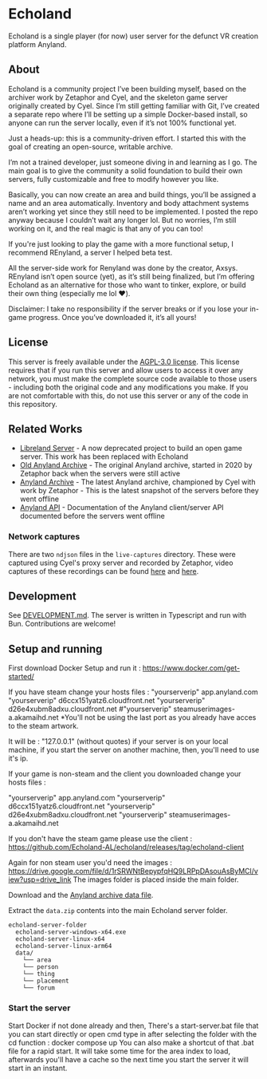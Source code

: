 # Echoland


Echoland is a single player (for now) user server for the defunct VR creation platform Anyland.

## About

Echoland is a community project I’ve been building myself, based on the archiver work by Zetaphor and Cyel, and the skeleton game server originally created by Cyel.
Since I’m still getting familiar with Git, I’ve created a separate repo where I’ll be setting up a simple Docker-based install, so anyone can run the server locally, even if it’s not 100% functional yet.

Just a heads-up: this is a community-driven effort. I started this with the goal of creating an open-source, writable archive. 

I’m not a trained developer, just someone diving in and learning as I go. The main goal is to give the community a solid foundation to build their own servers, fully customizable and free to modify however you like.

Basically, you can now create an area and build things, you’ll be assigned a name and an area automatically. Inventory and body attachment systems aren’t working yet since they still need to be implemented. 
I posted the repo anyway because I couldn’t wait any longer lol. 
But no worries, I’m still working on it, and the real magic is that any of you can too!

If you're just looking to play the game with a more functional setup, I recommend REnyland, a server I helped beta test. 

All the server-side work for Renyland was done by the creator, Axsys. REnyland isn’t open source (yet), as it’s still being finalized, 
but I’m offering Echoland as an alternative for those who want to tinker, explore, 
or build their own thing (especially me lol ❤️).

Disclaimer: I take no responsibility if the server breaks or if you lose your in-game progress. Once you’ve downloaded it, it’s all yours!


## License

This server is freely available under the [AGPL-3.0 license](https://www.gnu.org/licenses/agpl-3.0.en.html). This license requires that if you run this server and allow users to access it over any network, you must make the complete source code available to those users - including both the original code and any modifications you make. If you are not comfortable with this, do not use this server or any of the code in this repository.

## Related Works

* [Libreland Server](https://github.com/LibrelandCommunity/libreland-server) - A now deprecated project to build an open game server. This work has been replaced with Echoland
* [Old Anyland Archive](https://github.com/Zetaphor/anyland-archive) - The original Anyland archive, started in 2020 by Zetaphor back when the servers were still active
* [Anyland Archive](https://github.com/theneolanders/anyland-archive) - The latest Anyland archive, championed by Cyel with work by Zetaphor - This is the latest snapshot of the servers before they
went offline
* [Anyland API](https://github.com/Zetaphor/anyland-api) - Documentation of the Anyland client/server API documented before the servers went offline

### Network captures
There are two `ndjson` files in the `live-captures` directory. These were captured using Cyel's proxy server and recorded by Zetaphor, video captures of these recordings can be found [here](https://www.youtube.com/watch?v=DBnECgRMnCk) and [here](https://www.youtube.com/watch?v=sSOBRFApolk).

## Development

See [DEVELOPMENT.md](DEVELOPMENT.md). The server is written in Typescript and run with Bun. Contributions are welcome!

## Setup and running

First download Docker Setup and run it : https://www.docker.com/get-started/

If you have steam change your hosts files : 
"yourserverip" app.anyland.com
"yourserverip" d6ccx151yatz6.cloudfront.net
"yourserverip" d26e4xubm8adxu.cloudfront.net
#"yourserverip" steamuserimages-a.akamaihd.net
*You'll not be using the last port as you already have acces to the steam artwork.

It will be : "127.0.0.1" (without quotes) if your server is on your local machine, if you start the server on another machine, 
then, you'll need to use it's ip.

If your game is non-steam and the client you downloaded change your hosts files : 

"yourserverip" app.anyland.com
"yourserverip" d6ccx151yatz6.cloudfront.net
"yourserverip" d26e4xubm8adxu.cloudfront.net
"yourserverip" steamuserimages-a.akamaihd.net

If you don't have the steam game please use the client : https://github.com/Echoland-AL/echoland/releases/tag/echoland-client

Again for non steam user you'd need the images : https://drive.google.com/file/d/1rSRWNtBepypfqHQ9LRPpDAsouAsByMCl/view?usp=drive_link
The images folder is placed inside the main folder.

Download and the [Anyland archive data file](https://github.com/Echoland-AL/echoland/releases/tag/archive-data).

Extract the `data.zip` contents into the main Echoland server folder.

```
echoland-server-folder
  echoland-server-windows-x64.exe
  echoland-server-linux-x64
  echoland-server-linux-arm64
  data/
    └── area
    └── person
    └── thing
    └── placement
    └── forum
```


### Start the server

Start Docker if not done already and then,
There's a start-server.bat file that you can start directly or open cmd type in after selecting the folder with the cd function : docker compose up
You can also make a shortcut of that .bat file for a rapid start.
It will take some time for the area index to load, afterwards you'll have a cache so the next time you start the server it will start in an instant.


